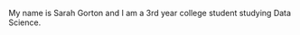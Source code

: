 My name is Sarah Gorton and I am a 3rd year college student studying Data Science.
<!---
sarahgorton/sarahgorton is a ✨ special ✨ repository because its `README.md` (this file) appears on your GitHub profile.
You can click the Preview link to take a look at your changes.
--->
